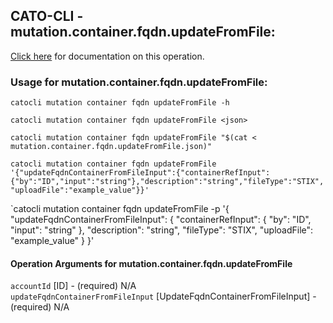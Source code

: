 
## CATO-CLI - mutation.container.fqdn.updateFromFile:
[Click here](https://api.catonetworks.com/documentation/#mutation-mutation.container.fqdn.updateFromFile) for documentation on this operation.

### Usage for mutation.container.fqdn.updateFromFile:

`catocli mutation container fqdn updateFromFile -h`

`catocli mutation container fqdn updateFromFile <json>`

`catocli mutation container fqdn updateFromFile "$(cat < mutation.container.fqdn.updateFromFile.json)"`

`catocli mutation container fqdn updateFromFile '{"updateFqdnContainerFromFileInput":{"containerRefInput":{"by":"ID","input":"string"},"description":"string","fileType":"STIX","uploadFile":"example_value"}}'`

`catocli mutation container fqdn updateFromFile -p '{
    "updateFqdnContainerFromFileInput": {
        "containerRefInput": {
            "by": "ID",
            "input": "string"
        },
        "description": "string",
        "fileType": "STIX",
        "uploadFile": "example_value"
    }
}'


#### Operation Arguments for mutation.container.fqdn.updateFromFile ####

`accountId` [ID] - (required) N/A    
`updateFqdnContainerFromFileInput` [UpdateFqdnContainerFromFileInput] - (required) N/A    
